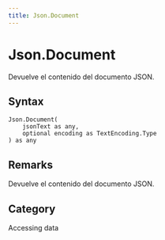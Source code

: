 ```yaml
---
title: Json.Document
---
```


# Json.Document


Devuelve el contenido del documento JSON.


## Syntax

```powerquery
Json.Document(
    jsonText as any,
    optional encoding as TextEncoding.Type
) as any
```


## Remarks

Devuelve el contenido del documento JSON.



## Category
Accessing data
